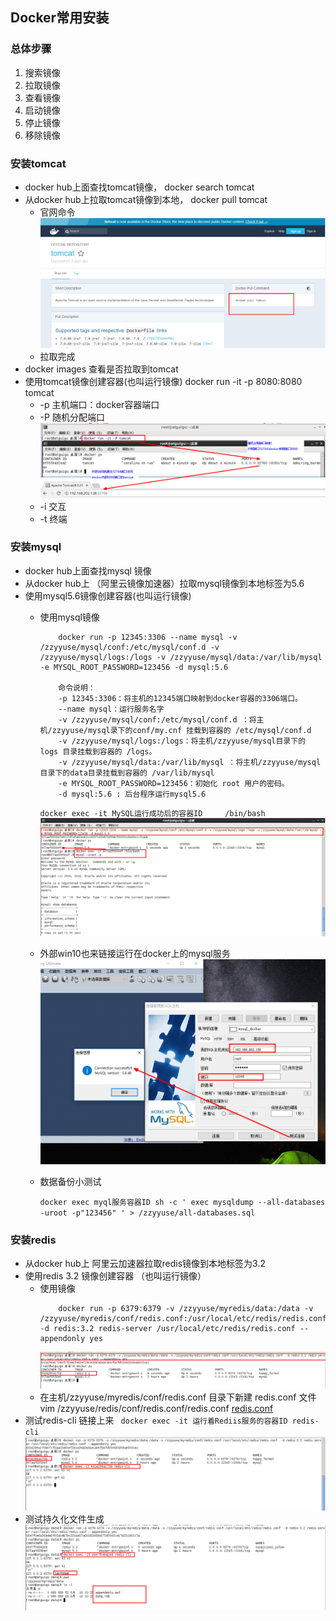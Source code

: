 <!--
 * @Filename: 
 * @Description: 
 * @Author: liushuangdan
 * @Date: 2021-03-19 12:06:24
 * @LastEditTime: 2021-03-19 15:31:17
 * @FilePath: \DockerBook\Docker常用安装.md
-->
## Docker常用安装

### 总体步骤
1. 搜索镜像
2. 拉取镜像
3. 查看镜像
4. 启动镜像
5. 停止镜像
6. 移除镜像

### 安装tomcat

- docker hub上面查找tomcat镜像， docker search tomcat 
- 从docker hub上拉取tomcat镜像到本地， docker pull tomcat
  - 官网命令
    ![拉取tomcat](images/dockerFile/拉取tomcat.png)
  - 拉取完成
- docker images 查看是否拉取到tomcat
- 使用tomcat镜像创建容器(也叫运行镜像) docker run -it -p 8080:8080 tomcat 
  - -p 主机端口：docker容器端口
  - -P 随机分配端口 
    ![随机分配端口](./images/dockerFile/随机分配端口.png)
  - -i 交互
  - -t 终端 
  
### 安装mysql

- docker hub上面查找mysql 镜像
- 从docker hub上 （阿里云镜像加速器）拉取mysql镜像到本地标签为5.6
- 使用mysql5.6镜像创建容器(也叫运行镜像)
  * 使用mysql镜像
    ```
        docker run -p 12345:3306 --name mysql -v /zzyyuse/mysql/conf:/etc/mysql/conf.d -v /zzyyuse/mysql/logs:/logs -v /zzyyuse/mysql/data:/var/lib/mysql -e MYSQL_ROOT_PASSWORD=123456 -d mysql:5.6
 
        命令说明：
        -p 12345:3306：将主机的12345端口映射到docker容器的3306端口。
        --name mysql：运行服务名字
        -v /zzyyuse/mysql/conf:/etc/mysql/conf.d ：将主机/zzyyuse/mysql录下的conf/my.cnf 挂载到容器的 /etc/mysql/conf.d
        -v /zzyyuse/mysql/logs:/logs：将主机/zzyyuse/mysql目录下的 logs 目录挂载到容器的 /logs。
        -v /zzyyuse/mysql/data:/var/lib/mysql ：将主机/zzyyuse/mysql目录下的data目录挂载到容器的 /var/lib/mysql 
        -e MYSQL_ROOT_PASSWORD=123456：初始化 root 用户的密码。
        -d mysql:5.6 : 后台程序运行mysql5.6
    ```
    `docker exec -it MySQL运行成功后的容器ID     /bin/bash`
    ![mysql启动](images/dockerFile/mysql启动.png)
  * 外部win10也来链接运行在docker上的mysql服务
    ![外部链接mysql](images/dockerFile/外部链接mysql.png)
  * 数据备份小测试
  
    `docker exec myql服务容器ID sh -c ' exec mysqldump --all-databases -uroot -p"123456" ' > /zzyyuse/all-databases.sql`


### 安装redis

- 从docker hub上 阿里云加速器拉取redis镜像到本地标签为3.2
- 使用redis 3.2 镜像创建容器 （也叫运行镜像）
  + 使用镜像
    ```
        docker run -p 6379:6379 -v /zzyyuse/myredis/data:/data -v /zzyyuse/myredis/conf/redis.conf:/usr/local/etc/redis/redis.conf  -d redis:3.2 redis-server /usr/local/etc/redis/redis.conf --appendonly yes
    ```
    ![使用redis镜像](images/dockerFile/使用redis镜像.png)
  + 在主机/zzyyuse/myredis/conf/redis.conf 目录下新建 redis.conf 文件 vim /zzyyuse/redis/conf/redis.conf/redis.conf
   [redis.conf](redis.txt)
- 测试redis-cli 链接上来
    ` docker exec -it 运行着Rediis服务的容器ID redis-cli`
    ![redis_cli链接](images/dockerFile/redis_cli链接.png)
- 测试持久化文件生成
  ![redis持久化](images/dockerFile/redis持久化.png)